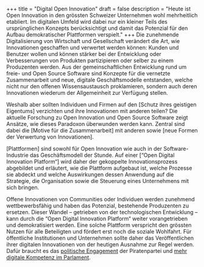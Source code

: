 +++
title = "Digital Open Innovation"
draft = false
description = "Heute ist Open Innovation in den grössten Schweizer Unternehmen wohl mehrheitlich etabliert. Im digitalen Umfeld wird dabei nur ein kleiner Teils des ursprünglichen Konzepts berücksichtigt und damit das Potenzial für den Aufbau demokratischer Plattformen verspielt."
+++
Die zunehmende Digitalisierung von Wirtschaft und Gesellschaft verändert die Art, wie Innovationen geschaffen und verwertet werden können: Kunden und Benutzer wollen und können stärker bei der Entwicklung oder Verbesserungen von Produkten partizipieren oder selber zu einem Produzenten werden. Aus der gemeinschaftlichen Entwicklung rund um freie- und Open Source Software sind Konzepte für die vernetzte Zusammenarbeit und neue, digitale Geschäftsmodelle entstanden, welche nicht nur den offenen Wissensaustausch proklamieren, sondern auch deren Innovationen wiederum der Allgemeinheit zur Verfügung stellen.

Weshalb aber sollten Individuen und Firmen auf den \[Schutz ihres geistigen Eigentums] verzichten und ihre Innovationen mit anderen teilen? Die aktuelle Forschung zu Open Innovation und Open Source Software zeigt Ansätze, wie dieses Paradoxon überwunden werden kann. Zentral sind dabei die \[Motive für die Zusammenarbeit] mit anderen sowie \[neue Formen der Verwertung von Innovationen].

\[Plattformen] sind sowohl für Open Innovation wie auch in der Software-Industrie das Geschäftsmodell der Stunde. Auf einer \[“Open Digital Innovation Platform“] wird daher der gekoppelte Innovationsprozess abgebildet und erläutert, wie die Plattform aufgebaut ist, welche Prozesse sie abdeckt und welche Auswirkungen dessen Anwendung auf die Strategie, die Organisation sowie die Steuerung eines Unternehmens mit sich bringen.

Offene Innovationen von Communities oder Individuen werden zunehmend wettbewerbsfähig und haben das Potenzial, bestehende Produzenten zu ersetzen. Dieser Wandel – getrieben von der technologischen Entwicklung – kann durch die “Open Digital Innovation Platform“ weiter vorangetrieben und demokratisiert werden. Eine solche Plattform verspricht den grössten Nutzen für alle Beteiligten und fördert erst noch die soziale Wohlfahrt. Für öffentliche Institutionen und Unternehmen sollte daher das Veröffentlichen ihrer digitalen Innovationen von der heutigen Ausnahme zur Regel werden. Dafür braucht es das [politische Engagement](https://be.piratenpartei.ch/positionen/digitalpolitik/) der Piratenpartei und [mehr digitale Kompetenz im Parlament](https://www.kunokunz.ch/vote-pirate/).